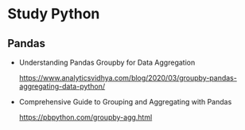 # Study Python 

## Pandas

  + Understanding Pandas Groupby for Data Aggregation
    
    https://www.analyticsvidhya.com/blog/2020/03/groupby-pandas-aggregating-data-python/
    
  + Comprehensive Guide to Grouping and Aggregating with Pandas
    
    https://pbpython.com/groupby-agg.html
